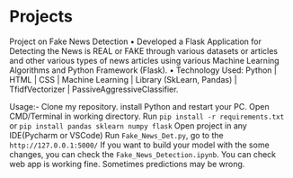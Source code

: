 # Projects
Project on Fake News Detection
•	Developed a Flask Application for Detecting the News is REAL or FAKE through various datasets or articles and other various types of news articles using various Machine Learning Algorithms and Python Framework (Flask). 
•	Technology Used: Python | HTML | CSS | Machine Learning | Library (SkLearn, Pandas) | TfidfVectorizer | PassiveAggressiveClassifier.

Usage:-
Clone my repository.
install Python and restart your PC.
Open CMD/Terminal in working directory.
Run `pip install -r requirements.txt` or `pip install pandas sklearn numpy flask`
Open project in any IDE(Pycharm or VSCode)
Run `Fake_News_Det.py`, go to the `http://127.0.0.1:5000/`
If you want to build your model with the some changes, you can check the `Fake_News_Detection.ipynb`.
You can check web app is working fine. Sometimes predictions may be wrong.

